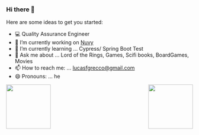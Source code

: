 ### Hi there 👋


Here are some ideas to get you started:

- 💻 Quality Assurance Engineer
- 🔭 I’m currently working on <a href="https://nuvy.com.br/">Nuvy</a>
- 🌱 I’m currently learning ... Cypress/ Spring Boot Test
- 💬 Ask me about ... Lord of the Rings, Games, Scifi books, BoardGames, Movies
- 📫 How to reach me: ... lucasfgrecco@gmail.com
- 😄 Pronouns: ... he

<div >
<a href="https://github.com/lucasfgrecco">
<img height="120em" src="https://github-readme-stats.vercel.app/api?username=lucasfgrecco&show_icons=true&theme=transparent&include_all_commits=true&count_private=true"/>
<img align="right"height="120em" src="https://github-readme-stats.vercel.app/api/top-langs/?username=lucasfgrecco&layout=compact&langs_count=7&theme=transparent"/>

</div>
